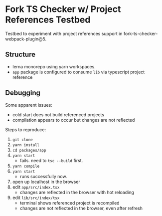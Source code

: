 # Fork TS Checker w/ Project References Testbed

Testbed to experiment with project references support in fork-ts-checker-webpack-plugin@5.

## Structure

- lerna monorepo using yarn workspaces.
- `app` package is configured to consume `lib` via typescript project reference

## Debugging

Some apparent issues:

- cold start does not build referenced projects
- compilation appears to occur but changes are not reflected

Steps to reproduce:

1. `git clone`
1. `yarn install`
1. `cd packages/app`
1. `yarn start`
   - fails. need to `tsc --build` first.
1. `yarn compile`
1. `yarn start`
   - runs successfully now.
1. open up localhost in the browser
1. edit `app/src/index.tsx`
   - changes are reflected in the browser with hot reloading
1. edit `lib/src/index/tsx`
   - terminal shows referenced project is recompiled
   - changes are not reflected in the browser, even after refresh
